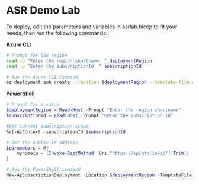 # ASR Demo Lab

To deploy, edit the parameters and variables in asrlab.bicep to fit your needs, then run the following commands:

**Azure CLI**
```bash
# Prompt for the region
read -p "Enter the region shortname: " deploymentRegion
read -p "Enter the subscriptionId: " subscriptionId

# Run the Azure CLI Command
az deployment sub create --location $deploymentRegion --template-file asrlab.bicep --subscription $subscriptionId --parameters myhomeip=$(curl -s https://ipinfo.io/ip)
```

**PowerShell**
```powershell
# Prompt for a value
$deploymentRegion = Read-Host -Prompt "Enter the region shortname"
$subscriptionId = Read-Host -Prompt "Enter the subscription Id"

#Set current subscription scope
Set-AzContext -subscriptionId $subscriptionId

# Get the public IP address
$parameters = @{
    myhomeip = (Invoke-RestMethod -Uri "https://ipinfo.io/ip").Trim()
}

# Run the PowerShell command
New-AzSubscriptionDeployment -Location $deploymentRegion -TemplateFile ./asrlab.bicep -TemplateParameterObject $parameters
```
